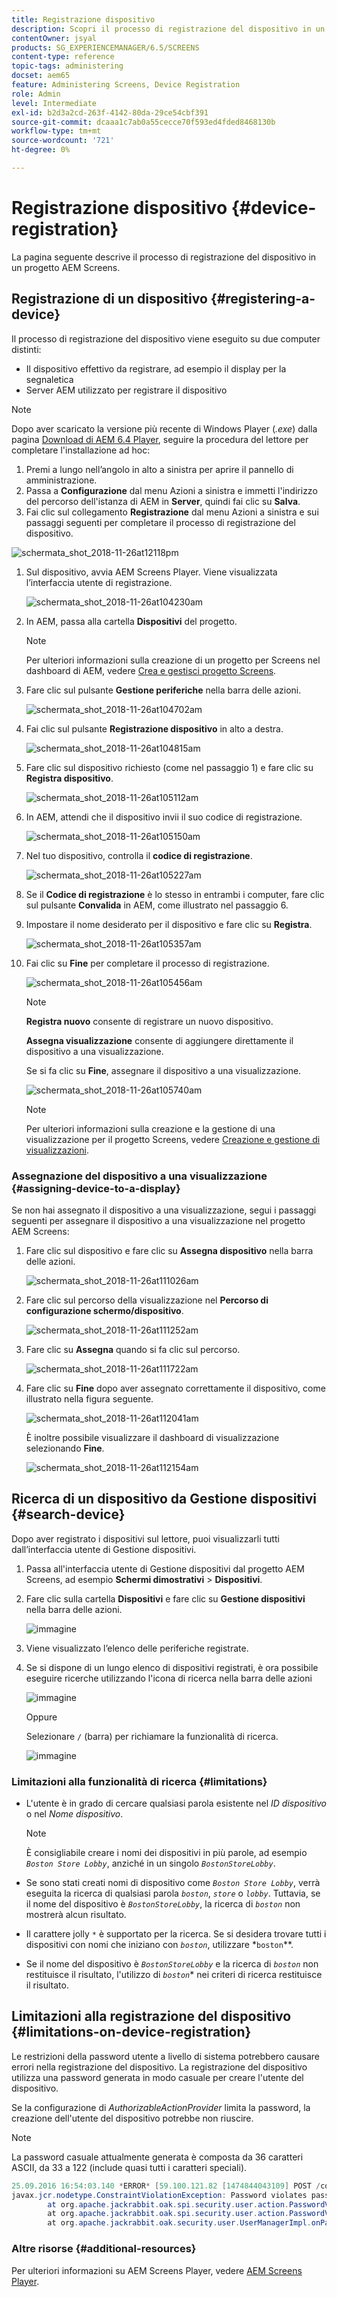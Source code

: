 ```yaml
---
title: Registrazione dispositivo
description: Scopri il processo di registrazione del dispositivo in un progetto AEM Screens.
contentOwner: jsyal
products: SG_EXPERIENCEMANAGER/6.5/SCREENS
content-type: reference
topic-tags: administering
docset: aem65
feature: Administering Screens, Device Registration
role: Admin
level: Intermediate
exl-id: b2d3a2cd-263f-4142-80da-29ce54cbf391
source-git-commit: dcaaa1c7ab0a55cecce70f593ed4fded8468130b
workflow-type: tm+mt
source-wordcount: '721'
ht-degree: 0%

---
```


# Registrazione dispositivo {#device-registration}

La pagina seguente descrive il processo di registrazione del dispositivo in un progetto AEM Screens.

## Registrazione di un dispositivo {#registering-a-device}

Il processo di registrazione del dispositivo viene eseguito su due computer distinti:

* Il dispositivo effettivo da registrare, ad esempio il display per la segnaletica
* Server AEM utilizzato per registrare il dispositivo

>[!NOTE]
>
>Dopo aver scaricato la versione più recente di Windows Player (*.exe*) dalla pagina [Download di AEM 6.4 Player](https://download.macromedia.com/screens/), seguire la procedura del lettore per completare l&#39;installazione ad hoc:
>
>1. Premi a lungo nell’angolo in alto a sinistra per aprire il pannello di amministrazione.
>1. Passa a **Configurazione** dal menu Azioni a sinistra e immetti l&#39;indirizzo del percorso dell&#39;istanza di AEM in **Server**, quindi fai clic su **Salva**.
>1. Fai clic sul collegamento **Registrazione** dal menu Azioni a sinistra e sui passaggi seguenti per completare il processo di registrazione del dispositivo.
>

![schermata_shot_2018-11-26at12118pm](assets/screen_shot_2018-11-26at12118pm.png)

1. Sul dispositivo, avvia AEM Screens Player. Viene visualizzata l’interfaccia utente di registrazione.

   ![schermata_shot_2018-11-26at104230am](assets/screen_shot_2018-11-26at104230am.png)

1. In AEM, passa alla cartella **Dispositivi** del progetto.

   >[!NOTE]
   >
   >Per ulteriori informazioni sulla creazione di un progetto per Screens nel dashboard di AEM, vedere [Crea e gestisci progetto Screens](creating-a-screens-project.md).

1. Fare clic sul pulsante **Gestione periferiche** nella barra delle azioni.

   ![schermata_shot_2018-11-26at104702am](assets/screen_shot_2018-11-26at104702am.png)

1. Fai clic sul pulsante **Registrazione dispositivo** in alto a destra.

   ![schermata_shot_2018-11-26at104815am](assets/screen_shot_2018-11-26at104815am.png)

1. Fare clic sul dispositivo richiesto (come nel passaggio 1) e fare clic su **Registra dispositivo**.

   ![schermata_shot_2018-11-26at105112am](assets/screen_shot_2018-11-26at105112am.png)

1. In AEM, attendi che il dispositivo invii il suo codice di registrazione.

   ![schermata_shot_2018-11-26at105150am](assets/screen_shot_2018-11-26at105150am.png)

1. Nel tuo dispositivo, controlla il **codice di registrazione**.

   ![schermata_shot_2018-11-26at105227am](assets/screen_shot_2018-11-26at105227am.png)

1. Se il **Codice di registrazione** è lo stesso in entrambi i computer, fare clic sul pulsante **Convalida** in AEM, come illustrato nel passaggio 6.
1. Impostare il nome desiderato per il dispositivo e fare clic su **Registra**.

   ![schermata_shot_2018-11-26at105357am](assets/screen_shot_2018-11-26at105357am.png)

1. Fai clic su **Fine** per completare il processo di registrazione.

   ![schermata_shot_2018-11-26at105456am](assets/screen_shot_2018-11-26at105456am.png)

   >[!NOTE]
   >
   >**Registra nuovo** consente di registrare un nuovo dispositivo.
   >
   >**Assegna visualizzazione** consente di aggiungere direttamente il dispositivo a una visualizzazione.

   Se si fa clic su **Fine**, assegnare il dispositivo a una visualizzazione.

   ![schermata_shot_2018-11-26at105740am](assets/screen_shot_2018-11-26at105740am.png)

   >[!NOTE]
   >
   >Per ulteriori informazioni sulla creazione e la gestione di una visualizzazione per il progetto Screens, vedere [Creazione e gestione di visualizzazioni](managing-displays.md).

### Assegnazione del dispositivo a una visualizzazione {#assigning-device-to-a-display}

Se non hai assegnato il dispositivo a una visualizzazione, segui i passaggi seguenti per assegnare il dispositivo a una visualizzazione nel progetto AEM Screens:

1. Fare clic sul dispositivo e fare clic su **Assegna dispositivo** nella barra delle azioni.

   ![schermata_shot_2018-11-26at111026am](assets/screen_shot_2018-11-26at111026am.png)

1. Fare clic sul percorso della visualizzazione nel **Percorso di configurazione schermo/dispositivo**.

   ![schermata_shot_2018-11-26at111252am](assets/screen_shot_2018-11-26at111252am.png)

1. Fare clic su **Assegna** quando si fa clic sul percorso.

   ![schermata_shot_2018-11-26at111722am](assets/screen_shot_2018-11-26at111722am.png)

1. Fare clic su **Fine** dopo aver assegnato correttamente il dispositivo, come illustrato nella figura seguente.

   ![schermata_shot_2018-11-26at112041am](assets/screen_shot_2018-11-26at112041am.png)

   È inoltre possibile visualizzare il dashboard di visualizzazione selezionando **Fine**.

   ![schermata_shot_2018-11-26at112154am](assets/screen_shot_2018-11-26at112154am.png)

## Ricerca di un dispositivo da Gestione dispositivi {#search-device}

Dopo aver registrato i dispositivi sul lettore, puoi visualizzarli tutti dall’interfaccia utente di Gestione dispositivi.

1. Passa all&#39;interfaccia utente di Gestione dispositivi dal progetto AEM Screens, ad esempio **Schermi dimostrativi** > **Dispositivi**.

1. Fare clic sulla cartella **Dispositivi** e fare clic su **Gestione dispositivi** nella barra delle azioni.

   ![immagine](/help/user-guide/assets/device-manager/device-manager-1.png)

1. Viene visualizzato l’elenco delle periferiche registrate.

1. Se si dispone di un lungo elenco di dispositivi registrati, è ora possibile eseguire ricerche utilizzando l&#39;icona di ricerca nella barra delle azioni

   ![immagine](/help/user-guide/assets/device-manager/device-manager-2.png)

   Oppure

   Selezionare `/` (barra) per richiamare la funzionalità di ricerca.

   ![immagine](/help/user-guide/assets/device-manager/device-manager-3.png)


### Limitazioni alla funzionalità di ricerca {#limitations}

* L&#39;utente è in grado di cercare qualsiasi parola esistente nel *ID dispositivo* o nel *Nome dispositivo*.

  >[!NOTE]
  >È consigliabile creare i nomi dei dispositivi in più parole, ad esempio *`Boston Store Lobby`*, anziché in un singolo *`BostonStoreLobby`*.

* Se sono stati creati nomi di dispositivo come *`Boston Store Lobby`*, verrà eseguita la ricerca di qualsiasi parola *`boston`*, *`store`* o *`lobby`*. Tuttavia, se il nome del dispositivo è *`BostonStoreLobby`*, la ricerca di *`boston`* non mostrerà alcun risultato.

* Il carattere jolly `*` è supportato per la ricerca. Se si desidera trovare tutti i dispositivi con nomi che iniziano con *`boston`*, utilizzare *`boston`**.

* Se il nome del dispositivo è *`BostonStoreLobby`* e la ricerca di *`boston`* non restituisce il risultato, l&#39;utilizzo di *`boston`** nei criteri di ricerca restituisce il risultato.

## Limitazioni alla registrazione del dispositivo {#limitations-on-device-registration}

Le restrizioni della password utente a livello di sistema potrebbero causare errori nella registrazione del dispositivo. La registrazione del dispositivo utilizza una password generata in modo casuale per creare l&#39;utente del dispositivo.

Se la configurazione di *AuthorizableActionProvider* limita la password, la creazione dell&#39;utente del dispositivo potrebbe non riuscire.

>[!NOTE]
>
>La password casuale attualmente generata è composta da 36 caratteri ASCII, da 33 a 122 (include quasi tutti i caratteri speciali).

```java
25.09.2016 16:54:03.140 *ERROR* [59.100.121.82 [1474844043109] POST /content/screens/svc/registration HTTP/1.1] com.adobe.cq.screens.device.registration.impl.RegistrationServlet Error during device registration
javax.jcr.nodetype.ConstraintViolationException: Password violates password constraint (^(?=.*\d).{7,9}$).
        at org.apache.jackrabbit.oak.spi.security.user.action.PasswordValidationAction.validatePassword(PasswordValidationAction.java:105)
        at org.apache.jackrabbit.oak.spi.security.user.action.PasswordValidationAction.onPasswordChange(PasswordValidationAction.java:76)
        at org.apache.jackrabbit.oak.security.user.UserManagerImpl.onPasswordChange(UserManagerImpl.java:308)
```

### Altre risorse {#additional-resources}

Per ulteriori informazioni su AEM Screens Player, vedere [AEM Screens Player](working-with-screens-player.md).

